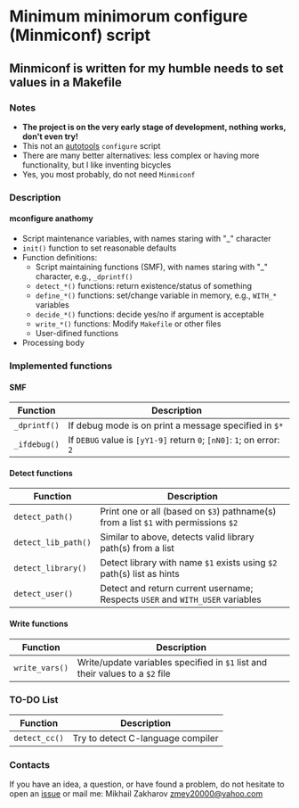 # Minimum minimorum configure (Minmiconf) script

## Minmiconf is written for my humble needs to set values in a Makefile

### Notes

* **The project is on the very early stage of development, nothing works, don't even try!**
* This not an [autotools](https://www.gnu.org/software/automake/manual/html_node/Autotools-Introduction.html) `configure` script
* There are many better alternatives: less complex or having more functionality, but I like inventing bicycles
* Yes, you most probably, do not need `Minmiconf`

### Description

#### mconfigure anathomy

* Script maintenance variables, with names staring with "_" character
* `init()` function to set reasonable defaults
* Function definitions:
  * Script maintaining functions (SMF), with names staring with "_" character, e.g., `_dprintf()`
  * `detect_*()` functions: return existence/status of something
  * `define_*()` functions: set/change variable in memory, e.g., `WITH_*` variables
  * `decide_*()` functions: decide yes/no if argument is acceptable
  * `write_*()` functions: Modify `Makefile` or other files
  * User-difined functions
* Processing body

### Implemented functions

#### SMF

| Function          | Description                                                                                      |
|-------------------|--------------------------------------------------------------------------------------------------|
|`_dprintf()`       |If debug mode is on print a message specified in `$*`                                             |
|`_ifdebug()`       |If `DEBUG` value is `[yY1-9]` return `0`; `[nN0]`: `1`; on error: `2`                             |

#### Detect functions

| Function          | Description                                                                                      |
|-------------------|--------------------------------------------------------------------------------------------------|
|`detect_path()`    |Print one or all (based on `$3`) pathname(s) from a list `$1` with permissions `$2`               |
|`detect_lib_path()`|Similar to above, detects valid library path(s) from a list                                       |
|`detect_library()` |Detect library with name `$1` exists using `$2` path(s) list as hints                             |
|`detect_user()`    |Detect and return current username; Respects `USER` and `WITH_USER` variables                     |

#### Write functions

| Function          | Description                                                                                      |
|-------------------|--------------------------------------------------------------------------------------------------|
|`write_vars()`     |Write/update variables specified in `$1` list and their values to a `$2` file                     |

### TO-DO List

| Function          | Description                                                                                      |
|-------------------|--------------------------------------------------------------------------------------------------|
|`detect_cc()`      |Try to detect C-language compiler                                                                 |

### Contacts

If you have an idea, a question, or have found a problem, do not hesitate to open an
[issue](https://github.com/mezantrop/ts-warp/issues/new/choose) or mail me: Mikhail Zakharov <zmey20000@yahoo.com>
